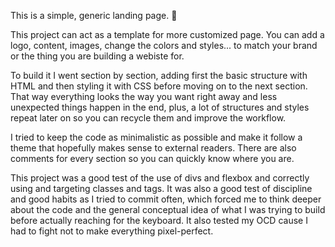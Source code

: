 This is a simple, generic landing page. 🛬

This project can act as a template for more customized page. You can add a logo, content, images, change the colors and styles... to match your brand or the thing you are building a webiste for. 

To build it I went section by section, adding first the basic structure with HTML and then styling it with CSS before moving on to the next section. That way everything looks the way you want right away and less unexpected things happen in the end, plus, a lot of structures and styles repeat later on so you can recycle them and improve the workflow.

I tried to keep the code as minimalistic as possible and make it follow a theme that hopefully makes sense to external readers. There are also comments for every section so you can quickly know where you are.

This project was a good test of the use of divs and flexbox and correctly using and targeting classes and tags. It was also a good test of discipline and good habits as I tried to commit often, which forced me to think deeper about the code and the general conceptual idea of what I was trying to build before actually reaching for the keyboard. It also tested my OCD cause I had to fight not to make everything pixel-perfect.





